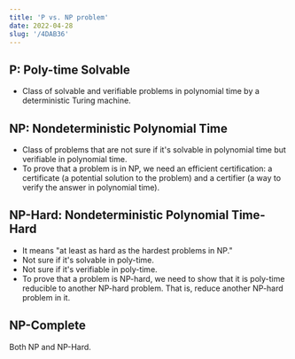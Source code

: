 ```yaml
---
title: 'P vs. NP problem'
date: 2022-04-28
slug: '/4DAB36'
---
```


## P: Poly-time Solvable

- Class of solvable and verifiable problems in polynomial time by a deterministic Turing machine.

## NP: Nondeterministic Polynomial Time

- Class of problems that are not sure if it's solvable in polynomial time but verifiable in polynomial time.
- To prove that a problem is in NP, we need an efficient certification: a certificate (a potential solution to the problem) and a certifier (a way to verify the answer in polynomial time).

## NP-Hard: Nondeterministic Polynomial Time-Hard

- It means "at least as hard as the hardest problems in NP."
- Not sure if it's solvable in poly-time.
- Not sure if it's verifiable in poly-time.
- To prove that a problem is NP-hard, we need to show that it is poly-time reducible to another NP-hard problem. That is, reduce another NP-hard problem in it.

## NP-Complete

Both NP and NP-Hard.

